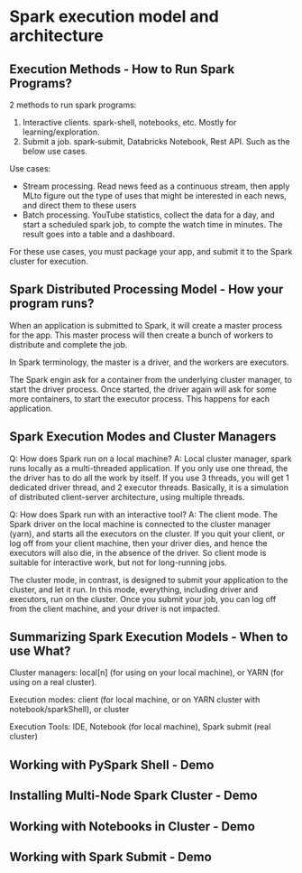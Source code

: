 # Spark execution model and architecture
## Execution Methods - How to Run Spark Programs?
2 methods to run spark programs:
1. Interactive clients. spark-shell, notebooks, etc. Mostly for learning/exploration. 
2. Submit a job. spark-submit, Databricks Notebook, Rest API. Such as the below use cases. 

Use cases:
- Stream processing. Read news feed as a continuous stream, then apply MLto figure out the type of uses that might be interested in each news, and direct them to these users
- Batch processing. YouTube statistics, collect the data for a day, and start a scheduled spark job, to compte the watch time in minutes. The result goes into a table and a dashboard. 

For these use cases, you must package your app, and submit it to the Spark cluster for execution. 

## Spark Distributed Processing Model - How your program runs?
When an application is submitted to Spark, it will create a master process for the app. This master process will then create a bunch of workers to distribute and complete the job. 

In Spark terminology, the master is a driver, and the workers are executors.

The Spark engin ask for a container from the underlying cluster manager, to start the driver process. Once started, the driver again will ask for some more containers, to start the executor process. This happens for each application. 

## Spark Execution Modes and Cluster Managers
Q: How does Spark run on a local machine?
A: Local cluster manager, spark runs locally as a multi-threaded application. If you only use one thread, the the driver has to do all the work by itself. If you use 3 threads, you will get 1 dedicated driver thread, and 2 executor threads. Basically, it is a simulation of distributed client-server architecture, using multiple threads. 

Q: How does Spark run with an interactive tool? 
A: The client mode. The Spark driver on the local machine is connected to the cluster manager (yarn), and starts all the executors on the cluster. If you quit your client, or log off from your client machine, then your driver dies, and hence the executors will also die, in the absence of the driver. So client mode is suitable for interactive work, but not for long-running jobs. 

The cluster mode, in contrast, is designed to submit your application to the cluster, and let it run. In this mode, everything, including driver and executors, run on the cluster. Once you submit your job, you can log off from the client machine, and your driver is not impacted. 

## Summarizing Spark Execution Models - When to use What?
Cluster managers: local[n] (for using on your local machine), or YARN (for using on a real cluster). 

Execution modes: client (for local machine, or on YARN cluster with notebook/sparkShell), or cluster

Execution Tools: IDE, Notebook (for local machine), Spark submit (real cluster)

## Working with PySpark Shell - Demo


## Installing Multi-Node Spark Cluster - Demo


## Working with Notebooks in Cluster - Demo


## Working with Spark Submit - Demo